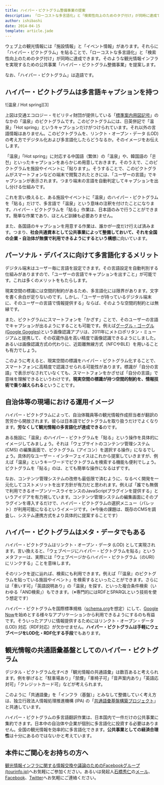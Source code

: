 ```yaml
---
title: ハイパー・ピクトグラム整備事業の提案
description: 「ローコストな多言語化」と「検索性向上のためのタグ付け」が同時に達成できる公共事業「ハイパー・ピクトグラム整備事業」を提案します。
author: ishibashi
date: 2014-04-15
template: article.jade
---
```


ウェブ上の観光情報には「施設情報」と「イベント情報」があります。それらに「ハイパー・ピクトグラム」を貼ることで、「ローコストな多言語化」と「検索性向上のためのタグ付け」が同時に達成できます。そのような観光情報インフラを実現するための公共事業「ハイパー・ピクトグラム整備事業」を提案します。

<span class="more"></span>

なお、「ハイパー・ピクトグラム」は造語です。


ハイパー・ピクトグラムは多言語キャプションを持つ
----------------------------------------

<div class="text-center">![温泉 / Hot spring][3]</div>

上図は交通エコロジー・モビリティ財団が提供している「[標準案内用図記号][2]」のなかの「温泉」のピクトグラムです。このピクトグラムには、日英併記で「温泉」「Hot spring」というキャプションだけがつけられています。それ以外の言語情報はありません。このピクトグラムを、リンクト・オープン・データ (LOD) の考え方でデジタル化および多言語化したらどうなるか。そのイメージをお伝えします。

「温泉」「Hot spring」に対応する中国語（繁体）の「溫泉」や、韓国語の「온천」といったキャプションをあらかじめ用意しておきます。そのうえで、このピクトグラムを施設やイベントに「貼ります」。そうすることで、このピクトグラムがスマートフォンなどの端末で閲覧されたときには、「ユーザーの言語」でキャプションが表示されます。つまり端末の言語を自動判定してキャプションを出し分ける仕組みです。

これを言い換えると、ある施設やイベントに「温泉」のハイパー・ピクトグラムを「貼る」だけで、多言語で「温泉」という意味の注釈を付けたことになります。ハイパー・ピクトグラムを「貼る」作業は、日本語のみで行うことができます。簡単な作業であり、ほとんど訓練も必要ありません。

また、各国語のキャプションを用意する作業は、誰かが一度だけ行えば済みます。つまり、**社会共通資本として公共事業によって整備しておいて、それを全国の企業・自治体が無償で利用できるようにするという構想**に向いています。


パーソナル・デバイスに向けて多言語化するメリット
----------------------------------------

デジタル端末はユーザー毎に言語を設定できます。その言語設定を自動判別する仕組みがありますので、「ユーザーの言語でキャプションを出すこと」が可能です。これは多くのメリットをもたらします。

現実空間の標識には空間的制約があるため、多言語化には限界があります。文字を書く余白が足りないのです。しかし、「ユーザーが持っているデジタル端末に、そのユーザーの言語で情報提供する」ならば、そのような空間的制約とは無縁です。

また、ピクトグラムにスマートフォンを「かざす」ことで、そのユーザーの言語でキャプションが出るようにすることも可能です。例えば[グーグル・ゴーグル (Google Goggles)][4]という画像認識アプリは、2011年にメトロポリタン・ミュージアムと提携して、その収蔵作品を高い精度で画像認識できるようにしました。あるいは画像認識方式の代わりに、近距離無線方式（NFCやBLE）を用いることも有力でしょう。

このように考えると、現実空間の標識をハイパー・ピクトグラム化することで、スマートフォンに高精度で認識させられる可能性があります。標識が「自分の言語」で表示がなされていなくても、スマートフォンをかざせば「自分の言語」で意味を理解できるというわけです。**現実空間の標識が持つ空間的制約を、情報技術で乗り越えられる**ということです。


自治体等の現場における運用イメージ
----------------------------

ハイパー・ピクトグラムによって、自治体職員等の観光情報作成担当者が翻訳の苦労から開放されます。彼らは日本語でピクトグラムを取り扱うだけでよくなります。**労なくして観光情報の多言語化が達成できる**のです。

ある施設に「温泉」のハイパー・ピクトグラムを「貼る」という操作を具体的にイメージしてみましょう。それは「ウェブサイトのコンテンツ管理システム (CMS) の編集画面で、ピクトグラム（アイコン）を選択する操作」になるでしょう。具体的なユーザー・インターフェイスはこれから提案していきますが、例えば「温泉」というキーワードでピクトグラムを検索する機能も便利でしょう。ピクトグラムを「貼る」のは、とても簡単な操作になるはずです。

なお、コンテンツ管理システムの改修も最低限で済むように、なるべく開発を一元化してコストメリットを出す方針が有力だと思われます。例えば「誰でも無償で利用できるオープンソースライセンスのJavaScriptプラグインを提供する」というアイデアを有力視しています。コンテンツ管理システムの編集画面にそのプラグインを導入するだけで、ハイパー・ピクトグラムの選択メニュー（パレット）が利用可能になるというイメージです。（※今後の課題は、既存のCMSを調査し、システム連携方式をより具体的に提案することです）


ハイパー・ピクトグラムはメタ・データでもある
-------------------------------------

ハイパー・ピクトグラムはリンクト・オープン・データ (LOD) として実現されます。言い換えると、「ウェブページにハイパー・ピクトグラムを貼る」というメタファーは、実際には「ウェブページからハイパー・ピクトグラム（のURI）にリンクする」ことを意味します。

そのリンクを逆に辿れば、検索にも利用できます。例えば「『温泉』のピクトグラムを貼っている施設やイベント」を検索するといったことができます。さらには「車いす可」「英語説明あり」の「温泉」を探す、といった複合条件検索（いわゆる「AND検索」）もできます。（※専門的にはRDFとSPARQLという技術を使う想定です）

ハイパー・ピクトグラムを国際標準規格（[schema.org][6]を想定）にして、[Google Now][7]を始めとする様々なアプリケーションから利用できるようにするのも有益です。そういったアプリに情報提供するためにはリンクト・オープン・データ (LOD) 対応（RDF対応）が欠かせません。**ハイパー・ピクトグラムは手軽にウェブページをLOD化・RDF化する手段**でもあります。


観光情報の共通語彙基盤としてのハイパー・ピクトグラム
-------------------------------------------

デジタル・ピクトグラム化すべき「観光情報の共通語彙」は数百あると考えられます。例を挙げると「駐車場あり」「禁煙」「車椅子可」「音声案内あり」「英語応対可」「クレジットカード可」などが考えられます。

このように「共通語彙」を「インフラ（基盤）」とみなして整備していく考え方は、独立行政法人情報処理推進機構 (IPA) の「[共通語彙基盤構築プロジェクト][5]」と共通しています。

ハイパー・ピクトグラムの多言語翻訳作業は、日本国内で一件だけの公共事業に集約できます。日本中の自治体や企業が個別に多言語化に投資する必要はありません。全国の観光情報を効率的に多言語化できます。**公共事業としての経済合理性**は十分にあるのではないかと考えています。


本件にご関心をお持ちの方へ
----------------------

[観光情報インフラに関する情報交換や議論のためのFacebookグループ(tourinfo.jp)][8]へお気軽にご参加ください。あるいは発起人[石橋秀仁][9]の[メール][10]、[Facebook][11]、[Twitter][12]へお気軽にご連絡ください。


[1]: https://www.mlit.go.jp/kankocho/news03_000100.html
[2]: http://www.ecomo.or.jp/barrierfree/pictogram/picto_top.html
[3]: hot_spring.png
[4]: http://www.google.com/mobile/goggles
[5]: https://www.ipa.go.jp/osc/20131120.html
[6]: http://schema.org/
[7]: http://www.google.com/landing/now/
[8]: https://www.facebook.com/groups/267182690120144/
[9]: http://ja.ishibashihideto.net/
[10]: mailto:me@ishibashihideto.net
[11]: https://www.facebook.com/ishibashi.hideto
[12]: https://twitter.com/zerobase
